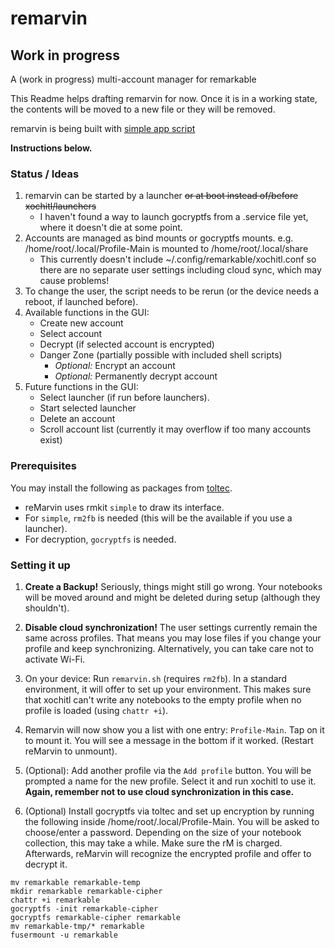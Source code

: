 # remarvin
## Work in progress
A (work in progress) multi-account manager for remarkable

This Readme helps drafting remarvin for now. Once it is in a working state, the contents will be moved to a new file or they will be removed.

remarvin is being built with [simple app script](https://rmkit.dev/apps/sas)

**Instructions below.**

### Status / Ideas
1. remarvin can be started by a launcher ~~or at boot instead of/before xochitl/launchers~~
    * I haven't found a way to launch gocryptfs from a .service file yet, where it doesn't die at some point.
3. Accounts are managed as bind mounts or gocryptfs mounts. e.g. /home/root/.local/Profile-Main is mounted to /home/root/.local/share
    * This currently doesn't include ~/.config/remarkable/xochitl.conf so there are no separate user settings including cloud sync, which may cause problems!
4. To change the user, the script needs to be rerun (or the device needs a reboot, if launched before).
5. Available functions in the GUI:
    * Create new account
    * Select account
    * Decrypt (if selected account is encrypted)
    * Danger Zone (partially possible with included shell scripts)
      * *Optional:* Encrypt an account
      * *Optional:* Permanently decrypt account
6. Future functions in the GUI:
    * Select launcher (if run before launchers).
    * Start selected launcher
    * Delete an account
    * Scroll account list (currently it may overflow if too many accounts exist)

### Prerequisites
You may install the following as packages from [toltec](https://github.com/toltec-dev/toltec).
* reMarvin uses rmkit `simple` to draw its interface.
* For `simple`, `rm2fb` is needed (this will be the available if you use a launcher).
* For decryption, `gocryptfs` is needed.

### Setting it up
1. **Create a Backup!** Seriously, things might still go wrong.
Your notebooks will be moved around and might be deleted during setup (although they shouldn't).

2. **Disable cloud synchronization!** The user settings currently remain the same across profiles. That means you may lose files if you change your profile and keep synchronizing. Alternatively, you can take care not to activate Wi-Fi.

3. On your device: Run `remarvin.sh` (requires `rm2fb`). In a standard environment, it will offer to set up your environment. This makes sure that xochitl can't write any notebooks to the empty profile when no profile is loaded (using `chattr +i`).

4. Remarvin will now show you a list with one entry: `Profile-Main`. Tap on it to mount it. You will see a message in the bottom if it worked. (Restart reMarvin to unmount).

5. (Optional): Add another profile via the `Add profile` button. You will be prompted a name for the new profile. Select it and run xochitl to use it. **Again, remember not to use cloud synchronization in this case.**

6. (Optional) Install gocryptfs via toltec and set up encryption by running the following inside /home/root/.local/Profile-Main. You will be asked to choose/enter a password. Depending on the size of your notebook collection, this may take a while. Make sure the rM is charged. Afterwards, reMarvin will recognize the encrypted profile and offer to decrypt it.
```
mv remarkable remarkable-temp
mkdir remarkable remarkable-cipher
chattr +i remarkable
gocryptfs -init remarkable-cipher
gocryptfs remarkable-cipher remarkable
mv remarkable-tmp/* remarkable
fusermount -u remarkable
```

